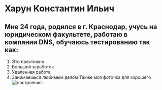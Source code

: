 # Харун Константин Ильич

## Мне 24 года, родился в г. Краснодар, учусь на юридическом факультете, работаю в компании DNS, обучаюсь тестированию так как:
1. Это престижно
2. Большой заработок
3. Удаленная работа
4. Занимаешься любимым делом
   Также моя фоточка для хорошего ![настроения:](https://lh3.googleusercontent.com/drive-viewer/AJc5JmRZtxANBkA7PRznShAzmXjA5gE5FtPRci2USRgM6USqJkK6Y0nDmPfEXEOXAhOmkEaQT2FG-iU=w2784-h1534)
   